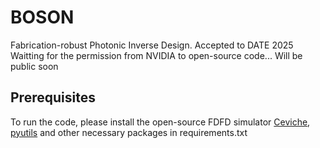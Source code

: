 # BOSON
Fabrication-robust Photonic Inverse Design. Accepted to DATE 2025
Waitting for the permission from NVIDIA to open-source code... Will be public soon

## Prerequisites

To run the code, please install the open-source FDFD simulator [Ceviche](https://github.com/fancompute/ceviche), [pyutils](https://github.com/JeremieMelo/pyutility) and other necessary packages in requirements.txt


<!-- ## To launch the optimization
Please run:

```bash
python ./scripts/robust_inverse_design/inv_design_dev/train_dev.py -->